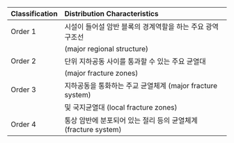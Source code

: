|Classification|Distribution Characteristics|
|:---   |:--- |
|Order 1| 시설이 들어설 암반 블록의 경계역할을 하는 주요 광역 구조선|
|       | \(major regional structure\) |
|Order 2| 단위 지하공동 사이를 통과할 수 있는 주요 균열대 |
|       | \(major fracture zones\) |
|Order 3| 지하공동을 통화하는 주교 균열체계 \(major fracture system\) |
|       | 및 국지균열대 \(local fracture zones\) |
|Order 4| 통상 암반에 분포되어 있는 절리 등의 균열체계 \(fracture system\) |
